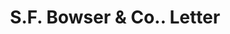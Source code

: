 ---
doi: 10.7916/D8X07K1J
date_other: '1905'
date_other_textual: '1905'
form: correspondence
genre:
- Letters (correspondence)
name:
- S.F. Bowser & Co.
object_in_context_url: https://biggert.cul.columbia.edu/items/view/ave_biggert_00448
subject_hierarchical_geographic:
- Boston, Massachusetts, United States
subject_name:
- S.F. Bowser & Co.
title: S.F. Bowser & Co.. Letter
sort_title: S.F. Bowser & Co.. Letter
call_number: ave_biggert_00448
coordinates:
- 42.35805555555556,-71.06361111111111
pid: ave_biggert_00448
identifiers: ave_biggert_00448
thumbnail: https://derivativo-2.library.columbia.edu/iiif/2/ldpd:344179/full/!256,256/0/native.jpg
permalink: /biggert/ave_biggert_00448/
layout: iiif-image-page
---